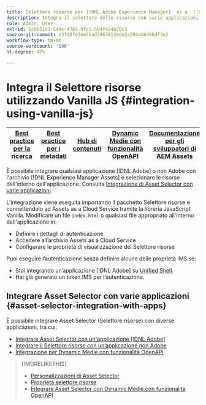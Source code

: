 ```yaml
---
title: Selettore risorse per [!DNL Adobe Experience Manager]  as a  [!DNL Cloud Service]
description: Integra il selettore delle risorse con varie applicazioni di Adobe, non di Adobe e di terze parti.
role: Admin, User
exl-id: 1c0051a3-549c-4783-9fc1-594f424a70c3
source-git-commit: e3fd0fe2ee5bad2863812ede2a294dd63864f3e2
workflow-type: tm+mt
source-wordcount: '196'
ht-degree: 47%

---
```


# Integra il Selettore risorse utilizzando Vanilla JS {#integration-using-vanilla-js}

| [Best practice per la ricerca](/help/assets/search-best-practices.md) | [Best practice per i metadati](/help/assets/metadata-best-practices.md) | [Hub di contenuti](/help/assets/product-overview.md) | [Dynamic Medie con funzionalità OpenAPI](/help/assets/dynamic-media-open-apis-overview.md) | [Documentazione per gli sviluppatori di AEM Assets](https://developer.adobe.com/experience-cloud/experience-manager-apis/) |
| ------------- | --------------------------- |---------|----|-----|

È possibile integrare qualsiasi applicazione [!DNL Adobe] o non Adobe con l&#39;archivio [!DNL Experience Manager Assets] e selezionare le risorse dall&#39;interno dell&#39;applicazione. Consulta [Integrazione di Asset Selector con varie applicazioni](#asset-selector-integration-with-apps).

L’integrazione viene eseguita importando il pacchetto Selettore risorse e connettendolo ad Assets as a Cloud Service tramite la libreria JavaScript Vanilla. Modificare un file `index.html` o qualsiasi file appropriato all&#39;interno dell&#39;applicazione in:

* Definire i dettagli di autenticazione
* Accedere all’archivio Assets as a Cloud Service
* Configurare le proprietà di visualizzazione del Selettore risorse

Puoi eseguire l’autenticazione senza definire alcune delle proprietà IMS se:

* Stai integrando un’applicazione [!DNL Adobe] su [Unified Shell](https://experienceleague.adobe.com/docs/experience-manager-cloud-service/content/overview/aem-cloud-service-on-unified-shell.html?lang=it).
* Hai già generato un token IMS per l’autenticazione.

## Integrare Asset Selector con varie applicazioni {#asset-selector-integration-with-apps}

È possibile integrare Asset Selector (Selettore risorse) con diverse applicazioni, tra cui:

* [Integrare Asset Selector con un&#39;applicazione  [!DNL Adobe] ](/help/assets/integrate-asset-selector-adobe-app.md)
* [Integrare il Selettore risorse con un’applicazione non Adobe](/help/assets/integrate-asset-selector-non-adobe-app.md)
* [Integrazione per Dynamic Medie con funzionalità OpenAPI](/help/assets/integrate-asset-selector-dynamic-media-open-api.md)


>[!MORELIKETHIS]
>
>* [Personalizzazioni di Asset Selector](/help/assets/asset-selector-customization.md)
>* [Proprietà selettore risorse](/help/assets/asset-selector-properties.md)
>* [Integrare Asset Selector con Dynamic Medie con funzionalità OpenAPI](/help/assets/integrate-asset-selector-dynamic-media-open-api.md)
